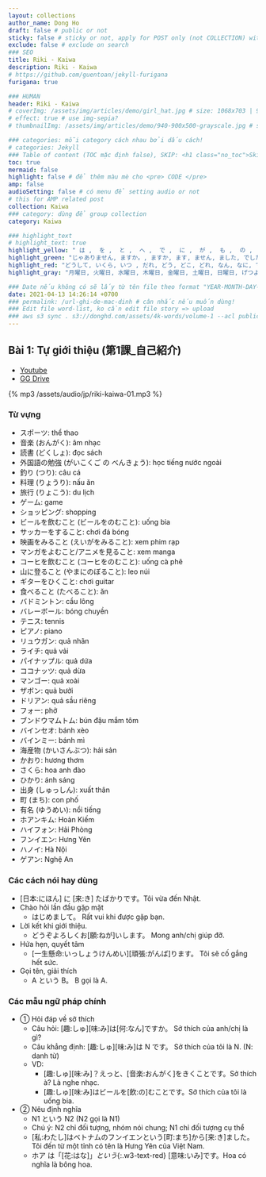 ```yaml
---
layout: collections
author_name: Dong Ho
draft: false # public or not
sticky: false # sticky or not, apply for POST only (not COLLECTION) with including thumbnailImg
exclude: false # exclude on search
### SEO
title: Riki - Kaiwa
description: Riki - Kaiwa
# https://github.com/guentoan/jekyll-furigana
furigana: true

### HUMAN
header: Riki - Kaiwa
# coverImg: /assets/img/articles/demo/girl_hat.jpg # size: 1068x703 | 900x500 | 600x400
# effect: true # use img-sepia?
# thumbnailImg: /assets/img/articles/demo/940-900x500-grayscale.jpg # size: 900x500 | 600x400

### categories: mỗi category cách nhau bởi dấu cách!
# categories: Jekyll
### Table of content (TOC mặc định false), SKIP: <h1 class="no_toc">Skip toc</h1> hoặc <div class="no_toc_section">
toc: true
mermaid: false
highlight: false # để thêm màu mè cho <pre> CODE </pre>
amp: false
audioSetting: false # có menu để setting audio or not
# this for AMP related post
collection: Kaiwa
### category: dùng để group collection
category: Kaiwa

### highlight_text
# highlight_text: true
highlight_yellow: " は ,  を ,  と ,  へ ,  で ,  に ,  が ,  も ,  の ,  か。,  ね。, か。"
highlight_green: "じゃありません, ますか。, ますか, ます, ません, ました, でした, もう, まだ, いっしょ, ませんか, ましょう, から, までに, まで, ぐらい, ごろ, そして"
highlight_red: "どうして, いくら, いつ , だれ, どう, どこ, どれ, なん, なに, です。, です, HỎI, CÔNG THỨC"
highlight_gray: "月曜日, 火曜日, 水曜日, 木曜日, 金曜日, 土曜日, 日曜日, げつようび, かようび, すいようび, もくようび, きんようび, どようび, にちようび, 一日, 二日, 三日, 四日, 五日, 六日, 七日, 八日, 九日, 十日, ついたち, ふつか, みっか, よっか, いつか, むいか, なのか, ようか, ここのか, とおか, 一月, 二月, 三月, 四月, 五月, 六月, 七月, 八月, 九月, 十月, 十一月, 十二月, いちがつ, にがつ, さんがつ, しがつ, ごがつ, ろくがつ, しちがつ, はちがつ, くがつ, じゅうがつ, じゅういちがつ, じゅうにがつ, おととい, きのう, きょう, あした, あさって, 一昨日, 昨日, 今日, 明日, 明後日, せんしゅう, こんしゅう, らいしゅう, 先週, 今週, 来週, せんげつ, こんげつ, らいげつ, 先月, 今月, 来月, きょねん, ことし, らいねん, 去年, 今年, 来年"

### Date nếu không có sẽ lấy từ tên file theo format "YEAR-MONTH-DAY-title.md"
date: 2021-04-13 14:26:14 +0700
### permalink: /url-ghi-de-mac-dinh # cân nhắc nếu muốn dùng!
### Edit file word-list, ko cần edit file story => upload
### aws s3 sync . s3://donghd.com/assets/4k-words/volume-1 --acl public-read
---
```


## Bài 1: Tự giới thiệu (第1課_自己紹介)
- [Youtube](https://youtu.be/qeN0bsREVMo?feature=shared)
- [GG Drive](https://drive.google.com/file/d/1wTC4PtgBA-0gtu0XXS1m8lxz_PVxL3CW/view)

{% mp3 /assets/audio/jp/riki-kaiwa-01.mp3 %}

### Từ vựng
- スポーツ: thể thao
- 音楽 (おんがく): âm nhạc
- 読書 (どくしょ): đọc sách
- 外国語の勉強 (がいこくご の べんきょう): học tiếng nước ngoài
- 釣り (つり): câu cá
- 料理 (りょうり): nấu ăn
- 旅行 (りょこう): du lịch
- ゲーム: game
- ショッピング: shopping
- ビールを飲むこと (ビールをのむこと): uống bia
- サッカーをすること: chơi đá bóng
- 映画をみること (えいがをみること): xem phim rạp
- マンガをよむこと/アニメを見ること: xem manga
- コーヒを飲むこと (コーヒをのむこと): uống cà phê
- 山に登ること (やまにのぼること): leo núi
- ギターをひくこと: chơi guitar
- 食べること (たべること): ăn
- バドミントン: cầu lông
- バレーボール: bóng chuyền
- テニス: tennis
- ピアノ: piano
- リュウガン: quả nhãn
- ライチ: quả vải
- パイナップル: quả dứa
- ココナッツ: quả dừa
- マンゴー: quả xoài
- ザボン: quả bưởi
- ドリアン: quả sầu riêng
- フォー: phở
- ブンドウマムトム: bún đậu mắm tôm
- バインセオ: bánh xèo
- バインミー: bánh mì
- 海産物 (かいさんぶつ): hải sản
- かおり: hương thơm
- さくら: hoa anh đào
- ひかり: ánh sáng
- 出身 (しゅっしん): xuất thân
- 町 (まち): con phố
- 有名 (ゆうめい): nổi tiếng
- ホアンキム: Hoàn Kiếm
- ハイフォン: Hải Phòng
- フンイエン: Hưng Yên
- ハノイ: Hà Nội
- ゲアン: Nghệ An

### Các cách nói hay dùng
- [日本:にほん] に [来:き] たばかりです。Tôi vừa đến Nhật.
- Chào hỏi lần đầu gặp mặt
    + はじめまして。 Rất vui khi được gặp bạn.
- Lời kết khi giới thiệu.
    + どうぞよろしくお[願:ねが]いします。 Mong anh/chị giúp đỡ. 
- Hứa hẹn, quyết tâm
    + [一生懸命:いっしょうけんめい][頑張:がんば]ります。 Tôi sẽ cố gắng hết sức. 
- Gọi tên, giải thích
    + A という B。 B gọi là A. 

### Các mẫu ngữ pháp chính
- ① Hỏi đáp về sở thích
    + Câu hỏi: [趣:しゅ][味:み]は[何:なん]ですか。 Sở thích của anh/chị là gì? 
    + Câu khẳng định: [趣:しゅ][味:み]は N です。 Sở thích của tôi là N. (N: danh từ)
    + VD:
        - [趣:しゅ][味:み]？えっと、[音楽:おんがく]をきくことです。Sở thích à? Là nghe nhạc.
        - [趣:しゅ][味:み]はビールを[飲:の]むことです。Sở thích của tôi là uống bia.
- ② Nêu định nghĩa
    + N1 という N2 (N2 gọi là N1)
    + Chú ý: N2 chỉ đối tượng, nhóm nói chung; N1 chỉ đối tượng cụ thể
    + [私:わたし]はベトナムのフンイエンという[町:まち]から[来:き]ました。Tôi đến từ một tỉnh có tên là Hưng Yên của Việt Nam.
    + ホア は「[花:はな]」*という*{:.w3-text-red} [意味:いみ]です。Hoa có nghĩa là bông hoa.